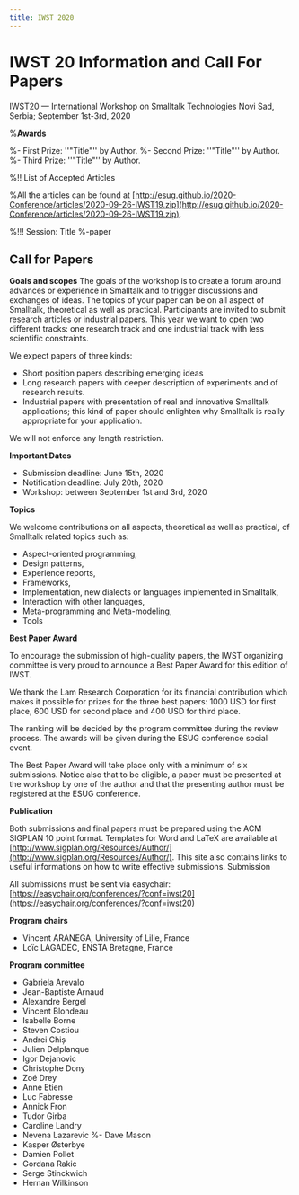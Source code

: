```yaml
---
title: IWST 2020
---
```


# IWST 20 Information and Call For Papers

IWST20 — International Workshop on Smalltalk Technologies Novi Sad, Serbia; September 1st-3rd, 2020

%**Awards**

%- First Prize: ''"Title"'' by Author.
%- Second Prize: ''"Title"'' by Author.
%- Third Prize: ''"Title"'' by Author.

%!! List of Accepted Articles

%All the articles can be found at [http://esug.github.io/2020-Conference/articles/2020-09-26-IWST19.zip](http://esug.github.io/2020-Conference/articles/2020-09-26-IWST19.zip).

%!!! Session: Title
%-paper

## Call for Papers

**Goals and scopes**
The goals of the workshop is to create a forum around advances or experience in Smalltalk and to trigger discussions and exchanges of ideas. The topics of your paper can be on all aspect of Smalltalk, theoretical as well as practical. Participants are invited to submit research articles or industrial papers. This year we want to open two different tracks: one research track and one industrial track with less scientific constraints.

We expect papers of three kinds:

- Short position papers describing emerging ideas
- Long research papers with deeper description of experiments and of research results.
- Industrial papers with presentation of real and innovative Smalltalk applications; this kind of paper should enlighten why Smalltalk is really appropriate for your application.

We will not enforce any length restriction.

**Important Dates**

- Submission deadline: June 15th, 2020
- Notification deadline: July 20th, 2020
- Workshop: between September 1st and 3rd, 2020


**Topics**

We welcome contributions on all aspects, theoretical as well as practical, of Smalltalk related topics such as:

- Aspect-oriented programming,
- Design patterns,
- Experience reports,
- Frameworks,
- Implementation, new dialects or languages implemented in Smalltalk,
- Interaction with other languages,
- Meta-programming and Meta-modeling,
- Tools


**Best Paper Award**

To encourage the submission of high-quality papers, the IWST organizing committee is very proud to announce a Best Paper Award for this edition of IWST.

We thank the Lam Research Corporation for its financial contribution which makes it possible for prizes for the three best papers: 1000 USD for first place, 600 USD for second place and 400 USD for third place.

The ranking will be decided by the program committee during the review process. The awards will be given during the ESUG conference social event.

The Best Paper Award will take place only with a minimum of six submissions. Notice also that to be eligible, a paper must be presented at the workshop by one of the author and that the presenting author must be registered at the ESUG conference.


**Publication**

Both submissions and final papers must be prepared using the ACM SIGPLAN 10 point format. Templates for Word and LaTeX are available at [http://www.sigplan.org/Resources/Author/](http://www.sigplan.org/Resources/Author/). This site also contains links to useful informations on how to write effective submissions. Submission

All submissions must be sent via easychair: [https://easychair.org/conferences/?conf=iwst20](https://easychair.org/conferences/?conf=iwst20)


**Program chairs**

- Vincent ARANEGA, University of Lille, France
- Loïc LAGADEC, ENSTA Bretagne, France

**Program committee**

- Gabriela Arevalo
- Jean-Baptiste Arnaud
- Alexandre Bergel
- Vincent Blondeau
- Isabelle Borne
- Steven Costiou
- Andrei Chiș
- Julien Delplanque
- Igor Dejanovic
- Christophe Dony
- Zoé Drey
- Anne Etien
- Luc Fabresse
- Annick Fron
- Tudor Girba
- Caroline Landry
- Nevena Lazarevic
%- Dave Mason
- Kasper Østerbye
- Damien Pollet
- Gordana Rakic
- Serge Stinckwich
- Hernan Wilkinson
